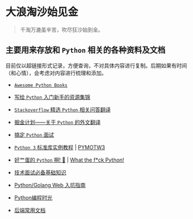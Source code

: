 # 大浪淘沙始见金

> 千淘万漉虽辛苦，吹尽狂沙始到金。

## 主要用来存放和  `Python` 相关的各种资料及文档

目前仅以超链接形式记录，方便查询，不对具体内容进行复制。后期如果有时间（和心情），会考虑对内容进行梳理和添加。

- [ `Awesome Python Books` ](https://github.com/imoyao/awesome-python-books)

- [写给 `Python` 入门新手的资源集锦](Storage_Ocean/for_who_new_to_Python.md)

- [`Stackoverflow` 精选 `Python` 相关问答翻译](Storage_Ocean/stackoverflow_Python_Q%26A_2_zhcn.md)

- [掘金计划——关于 `Python` 的外文翻译](Storage_Ocean/gold_miner.md)

- [搞定 `Python` 面试](Storage_Ocean/interview_of_Python.md)

- [ `Python 3` 标准库实例教程](https://pythoncaff.com/docs/pymotw)   |  [ PYMOTW3 ](https://pymotw.com/3/)

- [好艹蛋的 `Python` 啊! 🐍](https://github.com/leisurelicht/wtfpython-cn) | [What the f*ck Python!](https://github.com/satwikkansal/wtfpython)

- [ 技术面试必备基础知识](Storage_Ocean/tech_interview_note.md)

- [ Python/Golang Web 入坑指南](https://github.com/PegasusWang/python-web-guide)

- [ Python编程时光](https://github.com/BingmingWong/PythonCodingTime)

- [后端常用文档](https://github.com/docs4dev/docs4dev)
